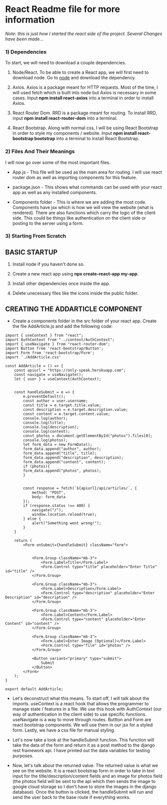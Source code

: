 # React Readme file for more information

*​Note: this is just how I started the react side of the project. Several Changes have been made...*

### 1) Dependencies

To start, we will need to download a couple dependencies.

1. Node/React. To be able to create a React app, we will first need to download node. Go to [node](https://nodejs.org/en/) and download the dependency.

2. Axios. Axios is a package meant for HTTP requests. Most of the time, I will used fetch which is built into node but Axios is necessary in some cases. Input __npm install react-axios__ into a terminal in order to install Axios.

3. React Router Dom. RRD is a package meant for routing. To install RRD, input __npm install react-router-dom__ into a terminal.

4.  React Bootstrap. Along with normal css, I will be using React Bootstrap in order to style my components / website. Input __npm install react-bootstrap bootstrap__ into a terminal to install React Bootstrap.

### 2) Files And Their Meanings

I will now go over some of the most important files.

* App.js - This file will be used as the main area for routing. I will use react router dom as well as importing components for this feature. 

* package.json - This shows what commands can be used with your react app as well as any installed components. 

* 
    Components folder - This is where we are adding the most code. Components have jsx which is how we will view the website (what is rendered). There are also functions which carry the logic of the client side. This could be things like authentication on the client side or posting to the server using a form.

### 3) Starting From Scratch

## BASIC STARTUP

1. Install node if you haven't done so.

2. Create a new react app using __npx create-react-app my-app__. 

3. Install other dependencies  once inside the app.

4. Delete unecessary files like the icons inside the public folder.

## CREATING THE ADDARTICLE COMPONENT

- Create a components folder in the src folder of your react app. Create the file AddArticle.js and add the following code: 

```
import { useContext } from "react";
import AuthContext from "../context/AuthContext";
import { useNavigate } from "react-router-dom";
import Button from 'react-bootstrap/Button';
import Form from 'react-bootstrap/Form';
import './AddArticle.css'

const AddArticle = () => {
    const apiurl = "https://only-speak.herokuapp.com";
    const navigate = useNavigate();
    let { user } = useContext(AuthContext);


    const handleSubmit = e => {
        e.preventDefault();
        const author = user.username;
        const title = e.target.title.value;
        const description = e.target.description.value;
        const content = e.target.content.value;
        console.log(author);
        console.log(title);
        console.log(description);
        console.log(content);
        const photos = document.getElementById("photos").files[0];
        console.log(photos);
        let form_data = new FormData();
        form_data.append("author", author);
        form_data.append("title", title);
        form_data.append("description", description);
        form_data.append("content", content);
        if (photos){
        form_data.append("photos", photos);
        }
        

        const response = fetch(`${apiurl}/api/articles/`, {
            method: "POST",
            body: form_data
        });
        if (response.status !== 400) {
            navigate("/");
            window.location.reload(true);
        } else {
            alert("Something went wrong!");
        }
    }

    return (
        <Form onSubmit={handleSubmit} className="form">


            <Form.Group className="mb-3">
                <Form.Label>Title</Form.Label>
                <Form.Control type="title" placeholder="Enter Title" id="title" />
            </Form.Group>

            <Form.Group className="mb-3">
                <Form.Label>Description</Form.Label>
                <Form.Control type="description" placeholder="Enter Description" id="description" />
            </Form.Group>

            <Form.Group className="mb-3">
                <Form.Label>Content</Form.Label>
                <Form.Control type="content" placeholder="Enter Content" id="content" />
            </Form.Group>

            <Form.Group className="mb-3">
                <Form.Label>Enter Image (Optional)</Form.Label>
                <Form.Control type="file" id="photos" />
            </Form.Group>

            <Button variant="primary" type="submit">
                Submit
            </Button>
        </Form>
    );
}

export default AddArticle;
```

- Let's deconstruct what this means. To start off, I will talk about the imports. useContext is a react hook that allows the programmer to manage state / features in a file. We use this hook with AuthContext (our way of authentication in the client side) to use specific functions. useNavigate is a way to move through routes. Buttton and Form are react bootstrap components. We will use them in our jsx for a styled form. Lastly, we have a css file for manual styling.

- Let's now take a look at the handleSubmit function. This function will take the data of the form and return it as a post method to the django rest framework api. I have printed out the data variables for testing purposes. 

- Now, let's talk about the returned value. The returned value is what we see on the website. It is a react bootstrap form in order to take in text input for the title/description/content fields and an image for photos field (the photos field will be sent to the api which then sends the image to google cloud storage so I don't have to store the images in the django database). Once the button is clicked, the handleSubmit will run and send the user back to the base route if everything works.




